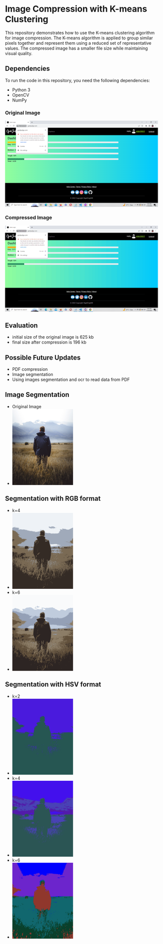 
# Image Compression with K-means Clustering

This repository demonstrates how to use the K-means clustering algorithm for image compression. The K-means algorithm is applied to group similar pixels together and represent them using a reduced set of representative values. The compressed image has a smaller file size while maintaining visual quality.

## Dependencies

To run the code in this repository, you need the following dependencies:
- Python 3
- OpenCV
- NumPy

### Original Image
![Alt Text](original.png)

### Compressed Image
![Alt Text](compressed.png)

## Evaluation
 - initial size of the original image is 625 kb
 - final size after compression is 196 kb

## Possible Future Updates
 - PDF compression
 - Image segmentation
 - Using images segmentation and ocr to read data from PDF

## Image Segmentation

- Original Image
- <img src="fincomp.jpg" alt="Image" width="200">
  
## Segmentation with RGB format
- k=4
- <img src="segmentedfincomp.png" alt="Image" width="200">
- k=6
- <img src="segmentedfincomprgb6.png" alt="Image" width="200">

## Segmentation with HSV format
- k=2
- <img src="segmentedfincomp2.png" alt="Image" width="200">
- k=4
- <img src="segmentedfincomp3.png" alt="Image" width="200">
- k=6
- <img src="segmentedfincomp4.png" alt="Image" width="200">
